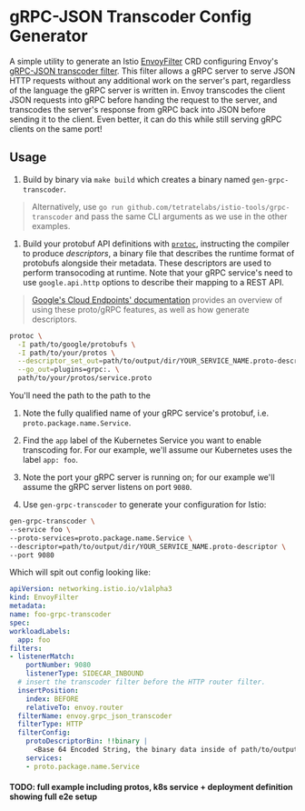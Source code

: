 # gRPC-JSON Transcoder Config Generator

A simple utility to generate an Istio [EnvoyFilter](https://preliminary.istio.io/docs/reference/config/istio.networking.v1alpha3/#EnvoyFilter) CRD configuring Envoy's [gRPC-JSON transcoder filter](https://www.envoyproxy.io/docs/envoy/latest/configuration/http_filters/grpc_json_transcoder_filter). This filter allows a gRPC server to serve JSON HTTP requests without any additional work on the server's part, regardless of the language the gRPC server is written in. Envoy transcodes the client JSON requests into gRPC before handing the request to the server, and transcodes the server's response from gRPC back into JSON before sending it to the client. Even better, it can do this while still serving gRPC clients on the same port!

## Usage

1. Build by binary via `make build` which creates a binary named `gen-grpc-transcoder`.
  > Alternatively, use `go run github.com/tetratelabs/istio-tools/grpc-transcoder` and pass the same CLI arguments as we use in the other examples.

1. Build your protobuf API definitions with [`protoc`](https://github.com/google/protobuf/releases), instructing the compiler to produce _descriptors_, a binary file that describes the runtime format of protobufs alongside their metadata. These descriptors are used to perform transocoding at runtime. Note that your gRPC service's need to use `google.api.http` options to describe their mapping to a REST API.

  > [Google's Cloud Endpoints' documentation](https://cloud.google.com/endpoints/docs/grpc/transcoding) provides an overview of using these proto/gRPC features, as well as how generate descriptors.
  
  ```sh
  protoc \
    -I path/to/google/protobufs \
    -I path/to/your/protos \
    --descriptor_set_out=path/to/output/dir/YOUR_SERVICE_NAME.proto-descriptor --include_imports \
    --go_out=plugins=grpc:. \
    path/to/your/protos/service.proto
  ```
  You'll need the path to the path to the 
  
1. Note the fully qualified name of your gRPC service's protobuf, i.e. `proto.package.name.Service`.

1. Find the `app` label of the Kubernetes Service you want to enable transcoding for. For our example, we'll assume our Kubernetes uses the label `app: foo`.

1. Note the port your gRPC server is running on; for our example we'll assume the gRPC server listens on port `9080`.

1. Use `gen-grpc-transcoder` to generate your configuration for Istio:

  ```sh
gen-grpc-transcoder \
  --service foo \
  --proto-services=proto.package.name.Service \
  --descriptor=path/to/output/dir/YOUR_SERVICE_NAME.proto-descriptor \
  --port 9080
  ```
  
  Which will spit out config looking like:
  
  ```yaml
apiVersion: networking.istio.io/v1alpha3
kind: EnvoyFilter
metadata:
  name: foo-grpc-transcoder
spec:
  workloadLabels:
    app: foo
  filters:
  - listenerMatch:
      portNumber: 9080 
      listenerType: SIDECAR_INBOUND
    # insert the transcoder filter before the HTTP router filter.
    insertPosition:
      index: BEFORE
      relativeTo: envoy.router
    filterName: envoy.grpc_json_transcoder
    filterType: HTTP
    filterConfig:
      protoDescriptorBin: !!binary |
        <Base 64 Encoded String, the binary data inside of path/to/output/dir/YOUR_SERVICE_NAME.proto-descriptor>
      services:
      - proto.package.name.Service
  ```

#### TODO: full example including protos, k8s service + deployment definition showing full e2e setup
